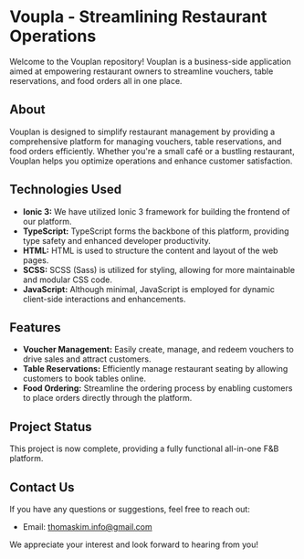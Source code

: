 # Voupla - Streamlining Restaurant Operations

Welcome to the Vouplan repository! Vouplan is a business-side application aimed at empowering restaurant owners to streamline vouchers, table reservations, and food orders all in one place.

## About

Vouplan is designed to simplify restaurant management by providing a comprehensive platform for managing vouchers, table reservations, and food orders efficiently. Whether you're a small café or a bustling restaurant, Vouplan helps you optimize operations and enhance customer satisfaction.

## Technologies Used

- **Ionic 3:** We have utilized Ionic 3 framework for building the frontend of our platform.
- **TypeScript:** TypeScript forms the backbone of this platform, providing type safety and enhanced developer productivity.
- **HTML:** HTML is used to structure the content and layout of the web pages.
- **SCSS:** SCSS (Sass) is utilized for styling, allowing for more maintainable and modular CSS code.
- **JavaScript:** Although minimal, JavaScript is employed for dynamic client-side interactions and enhancements.

## Features

- **Voucher Management:** Easily create, manage, and redeem vouchers to drive sales and attract customers.
- **Table Reservations:** Efficiently manage restaurant seating by allowing customers to book tables online.
- **Food Ordering:** Streamline the ordering process by enabling customers to place orders directly through the platform.

## Project Status

This project is now complete, providing a fully functional all-in-one F&B platform.

## Contact Us

If you have any questions or suggestions, feel free to reach out:

- Email: [thomaskim.info@gmail.com](mailto:thomaskim.info@gmail.com)

We appreciate your interest and look forward to hearing from you!
